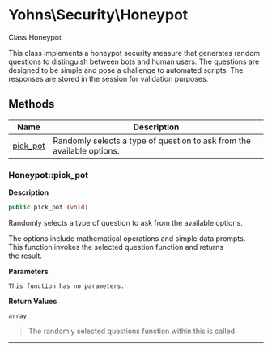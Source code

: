 # Yohns\Security\Honeypot  

Class Honeypot

This class implements a honeypot security measure that generates
random questions to distinguish between bots and human users.
The questions are designed to be simple and pose a challenge to
automated scripts. The responses are stored in the session for
validation purposes.  





## Methods

| Name | Description |
|------|-------------|
|[pick_pot](#honeypotpick_pot)|Randomly selects a type of question to ask from the available options.|




### Honeypot::pick_pot  

**Description**

```php
public pick_pot (void)
```

Randomly selects a type of question to ask from the available options. 

The options include mathematical operations and simple data prompts.  
This function invokes the selected question function and returns  
the result. 

**Parameters**

`This function has no parameters.`

**Return Values**

`array`

> The randomly selected questions function within this is called.


<hr />

